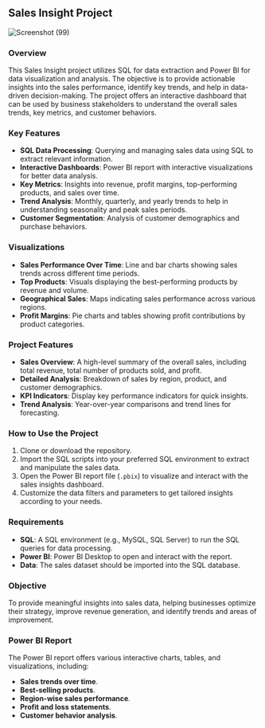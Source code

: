 ## Sales Insight Project

![Screenshot (99)](https://github.com/user-attachments/assets/8671d493-8399-4394-a034-d76d4fcd3868)


### Overview
This Sales Insight project utilizes SQL for data extraction and Power BI for data visualization and analysis. The objective is to provide actionable insights into the sales performance, identify key trends, and help in data-driven decision-making. The project offers an interactive dashboard that can be used by business stakeholders to understand the overall sales trends, key metrics, and customer behaviors.

### Key Features
- **SQL Data Processing**: Querying and managing sales data using SQL to extract relevant information.
- **Interactive Dashboards**: Power BI report with interactive visualizations for better data analysis.
- **Key Metrics**: Insights into revenue, profit margins, top-performing products, and sales over time.
- **Trend Analysis**: Monthly, quarterly, and yearly trends to help in understanding seasonality and peak sales periods.
- **Customer Segmentation**: Analysis of customer demographics and purchase behaviors.

### Visualizations
- **Sales Performance Over Time**: Line and bar charts showing sales trends across different time periods.
- **Top Products**: Visuals displaying the best-performing products by revenue and volume.
- **Geographical Sales**: Maps indicating sales performance across various regions.
- **Profit Margins**: Pie charts and tables showing profit contributions by product categories.

### Project Features
- **Sales Overview**: A high-level summary of the overall sales, including total revenue, total number of products sold, and profit.
- **Detailed Analysis**: Breakdown of sales by region, product, and customer demographics.
- **KPI Indicators**: Display key performance indicators for quick insights.
- **Trend Analysis**: Year-over-year comparisons and trend lines for forecasting.

### How to Use the Project
1. Clone or download the repository.
2. Import the SQL scripts into your preferred SQL environment to extract and manipulate the sales data.
3. Open the Power BI report file (`.pbix`) to visualize and interact with the sales insights dashboard.
4. Customize the data filters and parameters to get tailored insights according to your needs.

### Requirements
- **SQL**: A SQL environment (e.g., MySQL, SQL Server) to run the SQL queries for data processing.
- **Power BI**: Power BI Desktop to open and interact with the report.
- **Data**: The sales dataset should be imported into the SQL database.

### Objective
To provide meaningful insights into sales data, helping businesses optimize their strategy, improve revenue generation, and identify trends and areas of improvement.

### Power BI Report
The Power BI report offers various interactive charts, tables, and visualizations, including:
- **Sales trends over time**.
- **Best-selling products**.
- **Region-wise sales performance**.
- **Profit and loss statements**.
- **Customer behavior analysis**.
